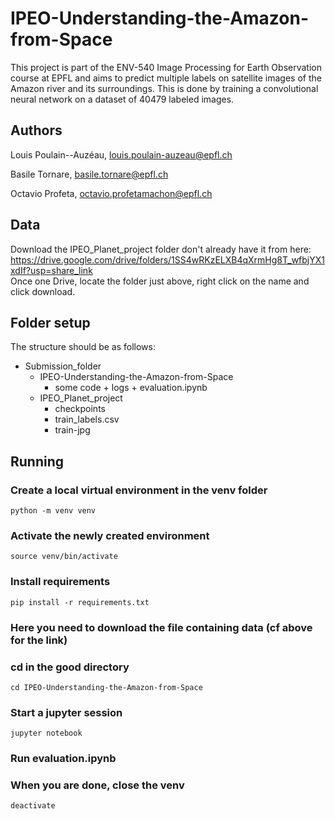 # IPEO-Understanding-the-Amazon-from-Space

This project is part of the ENV-540 Image Processing for Earth Observation course at EPFL and aims to predict multiple labels on satellite images of the Amazon river and its surroundings. This is done by training a convolutional neural network on a dataset of 40479 labeled images.

## Authors

Louis Poulain--Auzéau, louis.poulain-auzeau@epfl.ch

Basile Tornare, basile.tornare@epfl.ch

Octavio Profeta, octavio.profetamachon@epfl.ch
## Data
Download the IPEO_Planet_project folder don't already have it from here:  
https://drive.google.com/drive/folders/1SS4wRKzELXB4qXrmHg8T_wfbjYX1xdIf?usp=share_link  
Once one Drive, locate the folder just above, right click on the name and click download.  

## Folder setup
The structure should be as follows:
 - Submission_folder  
   - IPEO-Understanding-the-Amazon-from-Space  
     - some code + logs + evaluation.ipynb
   - IPEO_Planet_project  
     - checkpoints  
     - train_labels.csv
     - train-jpg

## Running
### Create a local virtual environment in the venv folder

    python -m venv venv
### Activate the newly created environment

    source venv/bin/activate
### Install requirements

    pip install -r requirements.txt
### Here you need to download the file containing data (cf above for the link)

### cd in the good directory

    cd IPEO-Understanding-the-Amazon-from-Space
### Start a jupyter session

    jupyter notebook  
### Run evaluation.ipynb
### When you are done, close the venv

    deactivate
